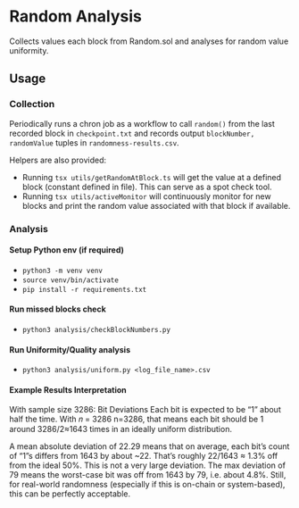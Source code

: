 # Random Analysis
Collects values each block from Random.sol and analyses for random value uniformity.

## Usage
### Collection
Periodically runs a chron job as a workflow to call `random()` from the last recorded block in `checkpoint.txt` and records output `blockNumber, randomValue` tuples in `randomness-results.csv`.

Helpers are also provided:
- Running `tsx utils/getRandomAtBlock.ts` will get the value at a defined block (constant defined in file). This can serve as a spot check tool. 
- Running `tsx utils/activeMonitor` will continuously monitor for new blocks and print the random value associated with that block if available.
### Analysis
#### Setup Python env (if required)
- `python3 -m venv venv`
- `source venv/bin/activate`
- `pip install -r requirements.txt`

#### Run missed blocks check
- `python3 analysis/checkBlockNumbers.py `

#### Run Uniformity/Quality analysis
- `python3 analysis/uniform.py <log_file_name>.csv`

#### Example Results Interpretation
With sample size 3286:
Bit Deviations
Each bit is expected to be “1” about half the time. With 𝑛 = 3286
n=3286, that means each bit should be 1 around 3286/2≈1643 times in an ideally uniform distribution.

A mean absolute deviation of 22.29 means that on average, each bit’s count of “1”s differs from 1643 by about ~22. That’s roughly 22/1643 ≈ 1.3% off from the ideal 50%. This is not a very large deviation.
The max deviation of 79 means the worst-case bit was off from 1643 by 79, i.e. about 4.8%. Still, for real-world randomness (especially if this is on-chain or system-based), this can be perfectly acceptable.